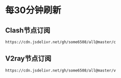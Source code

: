 # 每30分钟刷新

## Clash节点订阅
````
https://cdn.jsdelivr.net/gh/some6508/all@master/c
````

## V2ray节点订阅
````
https://cdn.jsdelivr.net/gh/some6508/all@master/v
````
